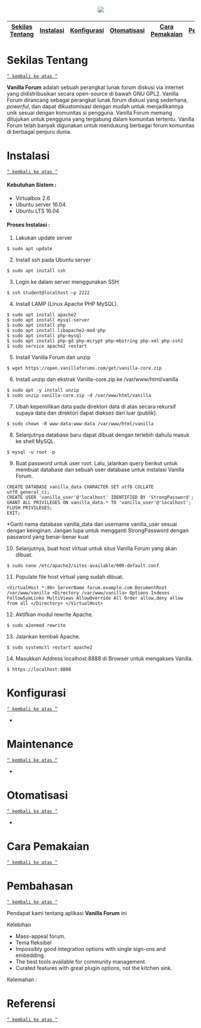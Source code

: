 <h5 align="center"><img src="https://camo.githubusercontent.com/316411cdc29cf834af3ba95fdfddd619ef42d58c/687474703a2f2f696d616765732e762d63646e2e6e65742f76616e696c6c612d626c61636b2d6c6f676f2d3430302e737667"></h5>

[Sekilas Tentang](#sekilas-tentang) | [Instalasi](#instalasi) | [Konfigurasi](#konfigurasi) | [Otomatisasi](#otomatisasi) | [Cara Pemakaian](#cara-pemakaian) | [Pembahasan](#pembahasan) | [Referensi](#referensi)
:---:|:---:|:---:|:---:|:---:|:---:|:---:

# Sekilas Tentang
[`^ kembali ke atas ^`](#)

**Vanilla Forum** adalah sebuah perangkat lunak forum diskusi via internet yang didistribusikan secara open-source
di bawah GNU GPL2. Vanilla Forum dirancang sebagai perangkat lunak forum diskusi yang sederhana, <i>powerful</i>,
dan dapat dikustomisasi dengan mudah untuk menjadikannya unik sesuai dengan komunitas si pengguna. Vanilla Forum
memang ditujukan untuk pengguna yang tergabung dalam komunitas tertentu. Vanilla Forum telah banyak digunakan
untuk mendukung berbagai forum komunitas di berbagai penjuru dunia.

# Instalasi
[`^ kembali ke atas ^`](#)

#### Kebutuhan Sistem :
- Virtualbox 2.6
- Ubuntu server 16.04
- Ubuntu LTS 16.04

#### Proses Instalasi :
1. Lakukan update server
```
$ sudo apt update
```
2. Install ssh pada Ubuntu server
```
$ sudo apt install ssh
```

3. Login ke dalam server menggunakan SSH
```
$ ssh student@localhost –p 2222
```

4. Install LAMP (Linux Apache PHP MySQL).
```
$ sudo apt install apache2 
$ sudo apt install mysql-server 
$ sudo apt install php 
$ sudo apt install libapache2-mod-php 
$ sudo apt install php-mysql 
$ sudo apt install php-gd php-mcrypt php-mbstring php-xml php-ssh2 
$ sudo service apache2 restart 
```
5. Install Vanilla Forum dan unzip
```
$ wget https://open.vanillaforums.com/get/vanilla-core.zip 
```
6. Install unzip dan ekstrak Vanilla-core.zip ke /var/www/html/vanilla 
```
$ sudo apt -y install unzip 
$ sudo unzip vanilla-core.zip -d /var/www/html/vanilla 

```
7. Ubah kepemilikan data pada direktori data di atas secara rekursif supaya data dan direktori dapat diakses dari luar (publik).
```
$ sudo chown -R www-data:www-data /var/www/html/vanilla 
```
8. Selanjutnya database baru dapat dibuat dengan terlebih dahulu masuk ke shell MySQL.
```
$ mysql -u root -p 
```
9. Buat password untuk user root. Lalu, jalankan query berikut untuk membuat database dan sebuah user database untuk instalasi Vanilla Forum. 
```
CREATE DATABASE vanilla_data CHARACTER SET utf8 COLLATE utf8_general_ci; 
CREATE USER 'vanilla_user'@'localhost' IDENTIFIED BY 'StrongPassword'; 
GRANT ALL PRIVILEGES ON vanilla_data.* TO 'vanilla_user'@'localhost'; 
FLUSH PRIVILEGES; 
EXIT;

```
*Ganti nama database vanilla_data dan username vanilla_user sesuai dengan keinginan. Jangan lupa untuk mengganti StrongPassword dengan password yang benar-benar kuat

10. Selanjutnya, buat host virtual untuk situs Vanilla Forum yang akan dibuat.
```
$ sudo nano /etc/apache2/sites-available/000-default.conf 
```
11. Populate file host virtual yang sudah dibuat.
```
<VirtualHost *:80> ServerName forum.example.com DocumentRoot /var/www/vanilla <Directory /var/www/vanilla> Options Indexes FollowSymLinks MultiViews AllowOverride All Order allow,deny allow from all </Directory> </VirtualHost> 
```
12. Aktifkan modul rewrite Apache. 
```
$ sudo a2enmod rewrite 

```

13. Jalankan kembali Apache.
```
$ sudo systemctl restart apache2
```

14. Masukkan Address localhost:8888 di Browser untuk mengakses Vanilla.
```
$ https://localhost:8888
```
# Konfigurasi

[`^ kembali ke atas ^`](#)

- 


# Maintenance

[`^ kembali ke atas ^`](#)

- 


# Otomatisasi
[`^ kembali ke atas ^`](#)

- 

# Cara Pemakaian
[`^ kembali ke atas ^`](#)



# Pembahasan
[`^ kembali ke atas ^`](#)

Pendapat kami tentang aplikasi **Vanilla Forum** ini

Kelebihan
- Mass-appeal forum.
- Tema fleksibel
- Impossibly good integration options with single sign-ons and embedding.
- The best tools available for community management.
- Curated features with great plugin options, not the kitchen sink.

Kelemahan :

# Referensi
[`^ kembali ke atas ^`](#)
